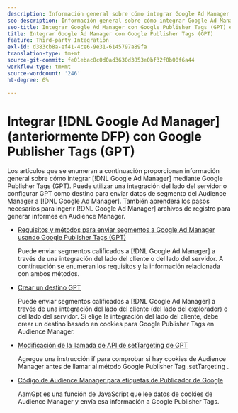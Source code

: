 ```yaml
---
description: Información general sobre cómo integrar Google Ad Manager mediante Google Publisher Tags (GPT).
seo-description: Información general sobre cómo integrar Google Ad Manager mediante Google Publisher Tags (GPT) en Adobe Audience Manager (AAM).
seo-title: Integrar Google Ad Manager con Google Publisher Tags (GPT) en Adobe Audience Manager (AAM)
title: Integrar Google Ad Manager con Google Publisher Tags (GPT)
feature: Third-party Integration
exl-id: d383cb8a-ef41-4ce6-9e31-6145797a89fa
translation-type: tm+mt
source-git-commit: fe01ebac8c0d0ad3630d3853e0bf32f0b00f6a44
workflow-type: tm+mt
source-wordcount: '246'
ht-degree: 6%

---
```


# Integrar [!DNL Google Ad Manager] (anteriormente DFP) con Google Publisher Tags (GPT)

Los artículos que se enumeran a continuación proporcionan información general sobre cómo integrar [!DNL Google Ad Manager] mediante Google Publisher Tags (GPT). Puede utilizar una integración del lado del servidor o configurar GPT como destino para enviar datos de segmento del Audience Manager a [!DNL Google Ad Manager]. También aprenderá los pasos necesarios para ingerir [!DNL Google Ad Manager] archivos de registro para generar informes en Audience Manager.

* [Requisitos y métodos para enviar segmentos a Google Ad Manager usando Google Publisher Tags (GPT)](/help/using/integration/gpt-aam-destination/gpt-aam-requirements.md)

   Puede enviar segmentos calificados a [!DNL Google Ad Manager] a través de una integración del lado del cliente o del lado del servidor. A continuación se enumeran los requisitos y la información relacionada con ambos métodos.

* [Crear un destino GPT](/help/using/integration/gpt-aam-destination/gpt-aam-create-destination.md)

   Puede enviar segmentos calificados a [!DNL Google Ad Manager] a través de una integración del lado del cliente (del lado del explorador) o del lado del servidor. Si elige la integración del lado del cliente, debe crear un destino basado en cookies para Google Publisher Tags en Audience Manager.

* [Modificación de la llamada de API de setTargeting de GPT](/help/using/integration/gpt-aam-destination/gpt-aam-modify-api.md)

   Agregue una instrucción if para comprobar si hay cookies de Audience Manager antes de llamar al método Google Publisher Tag .setTargeting .

* [Código de Audience Manager para etiquetas de Publicador de Google](/help/using/integration/gpt-aam-destination/gpt-aam-aamgpt-code.md)

   AamGpt es una función de JavaScript que lee datos de cookies de Audience Manager y envía esa información a Google Publisher Tags.
